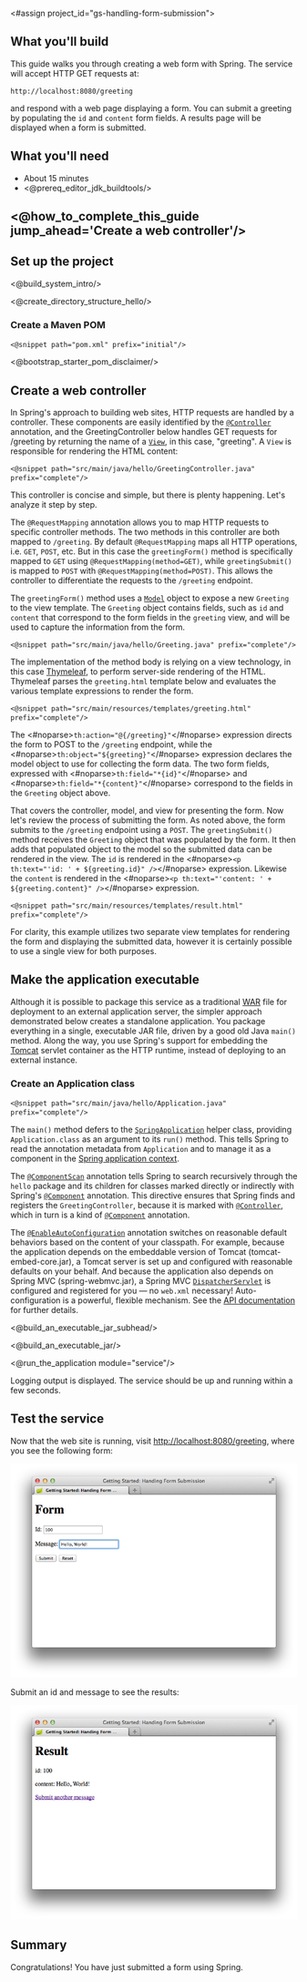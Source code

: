 <#assign project_id="gs-handling-form-submission">

What you'll build
-----------------

This guide walks you through creating a web form with Spring. The service will accept HTTP GET requests at:

    http://localhost:8080/greeting

and respond with a web page displaying a form. You can submit a greeting by populating the `id` and `content` form fields. A results page will be displayed when a form is submitted.


What you'll need
----------------

 - About 15 minutes
 - <@prereq_editor_jdk_buildtools/>


## <@how_to_complete_this_guide jump_ahead='Create a web controller'/>


<a name="scratch"></a>
Set up the project
------------------

<@build_system_intro/>

<@create_directory_structure_hello/>

### Create a Maven POM

    <@snippet path="pom.xml" prefix="initial"/>

<@bootstrap_starter_pom_disclaimer/>


<a name="initial"></a>
Create a web controller
-----------------------

In Spring's approach to building web sites, HTTP requests are handled by a controller. These components are easily identified by the [`@Controller`] annotation, and the GreetingController below handles GET requests for /greeting by returning the name of a [`View`], in this case, "greeting". A `View` is responsible for rendering the HTML content:

    <@snippet path="src/main/java/hello/GreetingController.java" prefix="complete"/>

This controller is concise and simple, but there is plenty happening. Let's analyze it step by step.

The `@RequestMapping` annotation allows you to map HTTP requests to specific controller methods. The two methods in this controller are both mapped to `/greeting`. By default `@RequestMapping` maps all HTTP operations, i.e. `GET`, `POST`, etc. But in this case the `greetingForm()` method is specifically mapped to `GET` using `@RequestMapping(method=GET)`, while `greetingSubmit()` is mapped to `POST` with `@RequestMapping(method=POST)`. This allows the controller to differentiate the requests to the  `/greeting` endpoint.

The `greetingForm()` method uses a [`Model`] object to expose a new `Greeting` to the view template. The `Greeting` object contains fields, such as `id` and `content` that correspond to the form fields in the `greeting` view, and will be used to capture the information from the form.

    <@snippet path="src/main/java/hello/Greeting.java" prefix="complete"/>

The implementation of the method body is relying on a view technology, in this case [Thymeleaf][u-thymeleaf], to perform server-side rendering of the HTML. Thymeleaf parses the `greeting.html` template below and evaluates the various template expressions to render the form.

    <@snippet path="src/main/resources/templates/greeting.html" prefix="complete"/>

The <#noparse>`th:action="@{/greeting}"`</#noparse> expression directs the form to POST to the `/greeting` endpoint, while the <#noparse>`th:object="${greeting}"`</#noparse> expression declares the model object to use for collecting the form data. The two form fields, expressed with <#noparse>`th:field="*{id}"`</#noparse> and <#noparse>`th:field="*{content}"`</#noparse> correspond to the fields in the `Greeting` object above.

That covers the controller, model, and view for presenting the form. Now let's review the process of submitting the form. As noted above, the form submits to the `/greeting` endpoint using a `POST`. The `greetingSubmit()` method receives the `Greeting` object that was populated by the form. It then adds that populated object to the model so the submitted data can be rendered in the view. The `id` is rendered in the <#noparse>`<p th:text="'id: ' + ${greeting.id}" />`</#noparse> expression. Likewise the `content` is rendered in the <#noparse>`<p th:text="'content: ' + ${greeting.content}" />`</#noparse> expression.

    <@snippet path="src/main/resources/templates/result.html" prefix="complete"/>

For clarity, this example utilizes two separate view templates for rendering the form and displaying the submitted data, however it is certainly possible to use a single view for both purposes.


Make the application executable
-------------------------------

Although it is possible to package this service as a traditional [WAR][u-war] file for deployment to an external application server, the simpler approach demonstrated below creates a standalone application. You package everything in a single, executable JAR file, driven by a good old Java `main()` method. Along the way, you use Spring's support for embedding the [Tomcat][u-tomcat] servlet container as the HTTP runtime, instead of deploying to an external instance.

### Create an Application class

    <@snippet path="src/main/java/hello/Application.java" prefix="complete"/>

The `main()` method defers to the [`SpringApplication`][] helper class, providing `Application.class` as an argument to its `run()` method. This tells Spring to read the annotation metadata from `Application` and to manage it as a component in the [Spring application context][u-application-context].

The [`@ComponentScan`][] annotation tells Spring to search recursively through the `hello` package and its children for classes marked directly or indirectly with Spring's [`@Component`][] annotation. This directive ensures that Spring finds and registers the `GreetingController`, because it is marked with [`@Controller`][], which in turn is a kind of [`@Component`][] annotation.

The [`@EnableAutoConfiguration`][] annotation switches on reasonable default behaviors based on the content of your classpath. For example, because the application depends on the embeddable version of Tomcat (tomcat-embed-core.jar), a Tomcat server is set up and configured with reasonable defaults on your behalf. And because the application also depends on Spring MVC (spring-webmvc.jar), a Spring MVC [`DispatcherServlet`][] is configured and registered for you — no `web.xml` necessary! Auto-configuration is a powerful, flexible mechanism. See the [API documentation][`@EnableAutoConfiguration`] for further details.

<@build_an_executable_jar_subhead/>

<@build_an_executable_jar/>

<@run_the_application module="service"/>

Logging output is displayed. The service should be up and running within a few seconds.


Test the service
----------------

Now that the web site is running, visit <http://localhost:8080/greeting>, where you see the following form:

![Form](images/form.png)

Submit an id and message to see the results:

![Result](images/result.png)


Summary
-------

Congratulations! You have just submitted a form using Spring.


[u-war]: /understanding/war
[u-tomcat]: /understanding/tomcat
[u-application-context]: /understanding/application-context
[u-thymeleaf]: /understanding/thymeleaf
[`View`]: http://static.springsource.org/spring/docs/current/javadoc-api/org/springframework/web/servlet/View.html
[`Model`]: http://static.springsource.org/spring/docs/current/javadoc-api/org/springframework/ui/Model.html
[`@Configuration`]:http://static.springsource.org/spring/docs/current/javadoc-api/org/springframework/context/annotation/Configuration.html
[`@ComponentScan`]: http://static.springsource.org/spring/docs/current/javadoc-api/org/springframework/context/annotation/ComponentScan.html
[`@Component`]: http://static.springsource.org/spring/docs/current/javadoc-api/org/springframework/stereotype/Component.html
[`@Controller`]: http://static.springsource.org/spring/docs/current/javadoc-api/org/springframework/stereotype/Controller.html
[`SpringApplication`]: http://static.springsource.org/spring-bootstrap/docs/0.5.0.BUILD-SNAPSHOT/javadoc-api/org/springframework/bootstrap/SpringApplication.html
[`DispatcherServlet`]: http://static.springsource.org/spring/docs/current/javadoc-api/org/springframework/web/servlet/DispatcherServlet.html
[`@EnableAutoConfiguration`]: http://static.springsource.org/spring-bootstrap/docs/0.5.0.BUILD-SNAPSHOT/javadoc-api/org/springframework/bootstrap/context/annotation/SpringApplication.html
